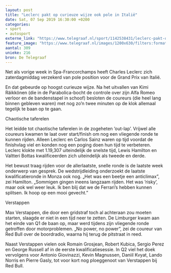 ```yaml
---
layout: post
title: "Leclerc pakt op curieuze wijze ook pole in Italië"
date: Sat, 07 Sep 2019 16:30:00 +0200
categories: 
- sport 
- autosport 
externe_link: "https://www.telegraaf.nl/sport/1142538431/leclerc-pakt-op-curieuze-wijze-ook-pole-in-italie"
feature_image: "https://www.telegraaf.nl/images/1200x630/filters:format(jpeg):quality(80)/cdn-kiosk-api.telegraaf.nl/c7f802b0-d184-11e9-a85c-0218eaf05005.jpg"
aantal: 309
unieke: 216
bron: De Telegraaf
---
```


<p class="intro">Net als vorige week in Spa-Francorchamps heeft Charles Leclerc zich zaterdagmiddag verzekerd van pole position voor de Grand Prix van Italië.</p> <p>En dat gebeurde op hoogst curieuze wijze. Na het uitvallen van Kimi Räikkönen (die in de Parabolica-bocht de controle over zijn Alfa Romeo verloor en de bandenstapel in schoof) besloten de coureurs (die heel lang binnen gebleven waren) met nog zo’n twee minuten op de klok allemaal tegelijk te baan op te gaan.</p><p>Chaotische taferelen</p><p>Het leidde tot chaotische taferelen in de zogeheten ’out-lap’. Vrijwel alle coureurs kwamen te laat over start/finish om nog een vliegende ronde te kunnen rijden. Alleen Leclerc en Carlos Sainz waren op tijd voordat de finishvlag viel en konden nog een poging doen hun tijd te verbeteren. Leclerc klokte met 1.19,307 uiteindelijk de snelste tijd, Lewis Hamilton en Valtteri Bottas kwalificeerden zich uiteindelijk als tweede en derde.</p><p>Het bewust traag rijden voor de allerlaatste, snelle ronde is de laatste week onderwerp van gesprek. De wedstrijdleiding onderzoekt de laatste kwalificatieronde in Monza ook nog. „Het was een beetje een anticlimax”, zei Hamilton. „Sommigen gingen ineens langzaam rijden. Het was ’risky’, maar ook wel weer leuk. Ik ben blij dat we de Ferrari’s hebben kunnen splitsen. Ik hoop op een mooi gevecht.”</p><p>Verstappen</p><p>Max Verstappen, die door een gridstraf toch al achteraan zou moeten starten, slaagde er niet in een tijd neer te zetten. De Limburger kwam aan het einde van Q1 de baan op, maar werd tijdens zijn vliegende ronde getroffen door motorproblemen. „No power, no power”, zei de coureur van Red Bull over de boordradio, waarna hij terug de pitstraat in reed.</p><p>Naast Verstappen vielen ook Romain Grosjean, Robert Kubica, Sergio Perez en George Russell af in de eerste kwalificatiesessie. In Q2 viel het doek vervolgens voor Antonio Giovinazzi, Kevin Magnussen, Daniil Kvyat, Lando Norris en Pierre Gasly, tot voor kort nog ploeggenoot van Verstappen bij Red Bull.</p>
